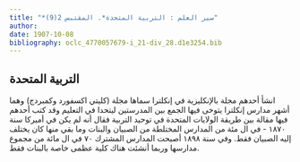 ```yaml
---
title: "*سير العلم : التربية المتحدة*. المقتبس 2(9)"
author: 
date: 1907-10-08
bibliography: oclc_4770057679-i_21-div_28.d1e3254.bib
---
```




##  التربية المتحدة 


 انشأ أحدهم مجلة بالإنكليزية في إنكلترا سماها مجلة (كليتي اكسفورد وكمبردج) وهما أشهر مدارس إنكلترا يتوخى فيها الجمع بين المدرستين ليتحدا في التعليم وقد كتب أحدهم فيها مقالة بين طريقة الولايات المتحدة في توحيد التربية فقال أنه لم يكن في أميركا سنة  ١٨٧٠  - في ال  مئة  من المدارس المختلطة من الصبيان والبنات وما بقي منها كان يختلف إليه الصبيان فقط. وفي سنة  ١٨٩٨  أصبحت المدارس المشترك  ٧٠  في ال  مائة  من مجموع مدارسها وربما أنشئت هناك كلية عظمى خاصة بالبنات فقط. 
